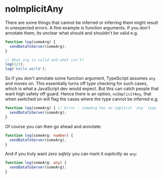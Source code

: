 # noImplicitAny

There are some things that cannot be inferred or inferring them might result in unexpected errors. A fine example is function arguments. If you don't annotate them, its unclear what should and shouldn't be valid e.g.

```typescript
function log(someArg) {
  sendDataToServer(someArg);
}

// What arg is valid and what isn't?
log(123);
log('hello world');
```

So if you don't annotate some function argument, TypeScript assumes `any` and moves on. This essentially turns off type checking for such cases, which is what a JavaScript dev would expect. But this can catch people that want high safety off guard. Hence there is an option, `noImplicitAny`, that when switched on will flag the cases where the type cannot be inferred e.g.

```typescript
function log(someArg) { // Error : someArg has an implicit `any` type
  sendDataToServer(someArg);
}
```

Of course you can then go ahead and annotate:

```typescript
function log(someArg: number) {
  sendDataToServer(someArg);
}
```

And if you truly want *zero safety* you can mark it *explicitly* as `any`:

```typescript
function log(someArg: any) {
  sendDataToServer(someArg);
}
```
